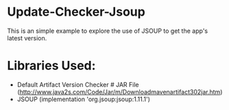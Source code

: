 # Update-Checker-Jsoup
This is an simple example to explore the use of JSOUP to get the app's latest version.

# Libraries Used:
- Default Artifact Version Checker # JAR File
  (http://www.java2s.com/Code/Jar/m/Downloadmavenartifact302jar.htm)
- JSOUP 
  (implementation 'org.jsoup:jsoup:1.11.1')

